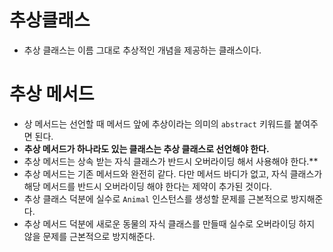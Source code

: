 # 추상클래스
- 추상 클래스는 이름 그대로 추상적인 개념을 제공하는 클래스이다.
# 추상 메서드 
- 상 메서드는 선언할 때 메서드 앞에 추상이라는 의미의 `abstract` 키워드를 붙여주면 된다.
- **추상 메서드가 하나라도 있는 클래스는 추상 클래스로 선언해야 한다.**
- 추상 메서드는 상속 받는 자식 클래스가 반드시 오버라이딩 해서 사용해야 한다.**
- 추상 메서드는 기존 메서드와 완전히 같다. 다만 메서드 바디가 없고, 자식 클래스가 해당 메서드를 반드시 오버라이딩 해야 한다는 제약이 추가된 것이다.
- 추상 클래스 덕분에 실수로 `Animal` 인스턴스를 생성할 문제를 근본적으로 방지해준다.
- 추상 메서드 덕분에 새로운 동물의 자식 클래스를 만들때 실수로 오버라이딩 하지 않을 문제를 근본적으로 방지해준다.
